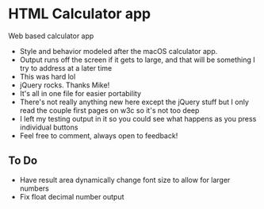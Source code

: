 # HTML Calculator app
Web based calculator app

- Style and behavior modeled after the macOS calculator app.
- Output runs off the screen if it gets to large, and that will be something I try to address at a later time
- This was hard lol
- jQuery rocks. Thanks Mike!
- It's all in one file for easier portability
- There's not really anything new here except the jQuery stuff but I only read the couple first pages on w3c so it's not too deep
- I left my testing output in it so you could see what happens as you press individual buttons
- Feel free to comment, always open to feedback!

## To Do
- Have result area dynamically change font size to allow for larger numbers
- Fix float decimal number output